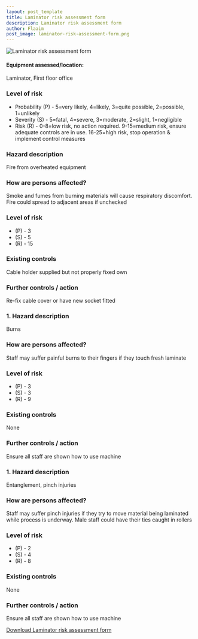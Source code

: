 ```yaml
---
layout: post_template
title: Laminator risk assessment form
description: Laminator risk assessment form
author: Flaaim
post_image: laminator-risk-assessment-form.png
---
```

![Laminator risk assessment form](https://safetyworkblog.com/assets/img/laminator-risk-assessment-form.png)

#### Equipment assessed/location:

Laminator, First floor office

### Level of risk

- Probability (P) - 5=very likely, 4=likely, 3=quite possible, 2=possible, 1=unlikely
- Severity (S) - 5=fatal, 4=severe, 3=moderate, 2=slight, 1=negligible
- Risk (R) - 0-8=low risk, no action required.  9-15=medium risk, ensure adequate controls are in use.  16-25=high risk, stop operation & implement control measures



### Hazard description

Fire from overheated equipment

### How are persons affected?

Smoke and fumes from burning materials will cause respiratory discomfort. Fire could spread to adjacent areas if unchecked

### Level of risk

- (P) - 3
- (S) - 5
- (R) - 15

### Existing controls

Cable holder supplied but not properly fixed own

### Further controls / action

Re-fix cable cover or have new socket fitted

### 1. Hazard description

Burns

### How are persons affected?

Staff may suffer painful burns to their fingers if they touch fresh laminate

### Level of risk

- (P) - 3
- (S) - 3
- (R) - 9

### Existing controls

None

### Further controls / action

Ensure all staff are shown how to use machine

### 1. Hazard description

Entanglement, pinch injuries


### How are persons affected?

Staff may suffer pinch injuries if they try to move material being laminated while process is underway.
Male staff could have their ties caught in rollers

### Level of risk

- (P) - 2
- (S) - 4
- (R) - 8

### Existing controls

None

### Further controls / action

Ensure all staff are shown how to use machine

[Download Laminator risk assessment form](https://safetyworkblog.com/assets/template/laminator-risk-assessment-form.pdf)
